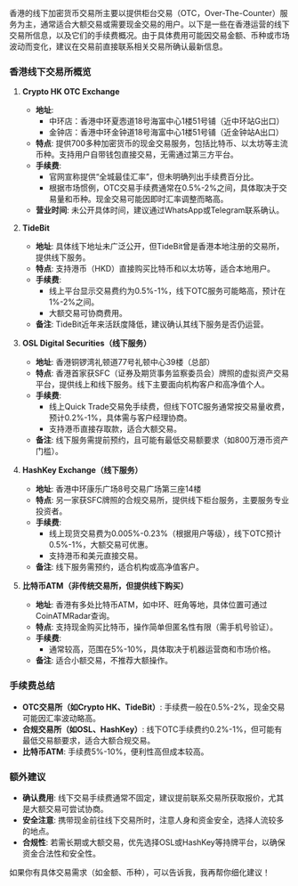 香港的线下加密货币交易所主要以提供柜台交易（OTC，Over-The-Counter）服务为主，通常适合大额交易或需要现金交易的用户。以下是一些在香港运营的线下交易所信息，以及它们的手续费概况。由于具体费用可能因交易金额、币种或市场波动而变化，建议在交易前直接联系相关交易所确认最新信息。

### 香港线下交易所概览

1. **Crypto HK OTC Exchange**
   - **地址**: 
     - 中环店：香港中环夏悫道18号海富中心1楼51号铺（近中环站G出口）
     - 金钟店：香港中环金钟道18号海富中心1楼51号铺（近金钟站A出口）
   - **特点**: 提供700多种加密货币的现金交易服务，包括比特币、以太坊等主流币种。支持用户自带钱包直接交易，无需通过第三方平台。
   - **手续费**: 
     - 官网宣称提供“全城最佳汇率”，但未明确列出手续费百分比。
     - 根据市场惯例，OTC交易手续费通常在0.5%-2%之间，具体取决于交易量和币种。现金交易可能因即时汇率调整而略高。
   - **营业时间**: 未公开具体时间，建议通过WhatsApp或Telegram联系确认。

2. **TideBit**
   - **地址**: 具体线下地址未广泛公开，但TideBit曾是香港本地注册的交易所，提供线下服务。
   - **特点**: 支持港币（HKD）直接购买比特币和以太坊等，适合本地用户。
   - **手续费**: 
     - 线上平台显示交易费约为0.5%-1%，线下OTC服务可能略高，预计在1%-2%之间。
     - 大额交易可协商费用。
   - **备注**: TideBit近年来活跃度降低，建议确认其线下服务是否仍运营。

3. **OSL Digital Securities（线下服务）**
   - **地址**: 香港铜锣湾礼顿道77号礼顿中心39楼（总部）
   - **特点**: 香港首家获SFC（证券及期货事务监察委员会）牌照的虚拟资产交易平台，提供线上和线下服务。线下主要面向机构客户和高净值个人。
   - **手续费**: 
     - 线上Quick Trade交易免手续费，但线下OTC服务通常按交易量收费，预计0.2%-1%，具体需与客户经理协商。
     - 支持港币直接存取款，适合大额交易。
   - **备注**: 线下服务需提前预约，且可能有最低交易额要求（如800万港币资产门槛）。

4. **HashKey Exchange（线下服务）**
   - **地址**: 香港中环康乐广场8号交易广场第三座14楼
   - **特点**: 另一家获SFC牌照的合规交易所，提供线下柜台服务，主要服务专业投资者。
   - **手续费**: 
     - 线上现货交易费为0.005%-0.23%（根据用户等级），线下OTC预计0.5%-1%，大额交易可优惠。
     - 支持港币和美元直接交易。
   - **备注**: 线下服务需预约，适合机构或高净值客户。

5. **比特币ATM（非传统交易所，但提供线下购买）**
   - **地址**: 香港有多处比特币ATM，如中环、旺角等地，具体位置可通过CoinATMRadar查询。
   - **特点**: 支持现金购买比特币，操作简单但匿名性有限（需手机号验证）。
   - **手续费**: 
     - 通常较高，范围在5%-10%，具体取决于机器运营商和市场价格。
   - **备注**: 适合小额交易，不推荐大额操作。

### 手续费总结
- **OTC交易所（如Crypto HK、TideBit）**: 手续费一般在0.5%-2%，现金交易可能因汇率波动略高。
- **合规交易所（如OSL、HashKey）**: 线下OTC手续费约0.2%-1%，但可能有最低交易额要求，适合大额合规交易。
- **比特币ATM**: 手续费5%-10%，便利性高但成本较高。

### 额外建议
- **确认费用**: 线下交易手续费通常不固定，建议提前联系交易所获取报价，尤其是大额交易可尝试协商。
- **安全注意**: 携带现金前往线下交易所时，注意人身和资金安全，选择人流较多的地点。
- **合规性**: 若需长期或大额交易，优先选择OSL或HashKey等持牌平台，以确保资金合法性和安全性。

如果你有具体交易需求（如金额、币种），可以告诉我，我再帮你细化建议！
